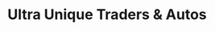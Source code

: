 ---
title: "Ultra Unique Traders & Autos"
url: /karachi/ultra-unique-traders-and-autos/
shop: wholesale
---